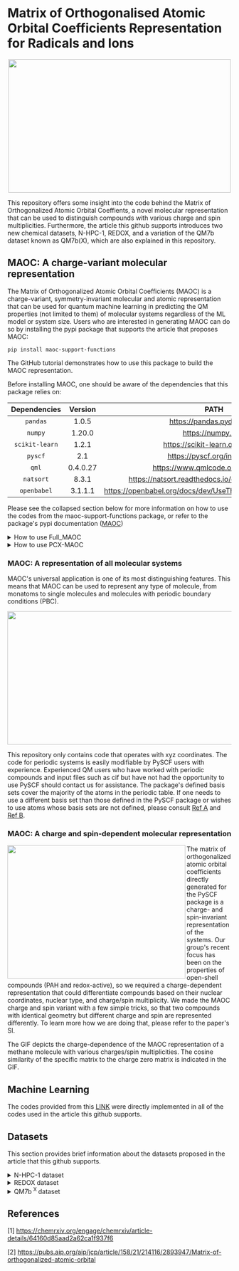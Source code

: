 # Matrix of Orthogonalised Atomic Orbital Coefficients Representation for Radicals and Ions
<p align="center">
<img src="https://github.com/hits-ccc/MAOC/blob/main/Images/git_0.png" width="500" height="300">
</p>
This repository offers some insight into the code behind the Matrix of Orthogonalized Atomic Orbital Coeffients, a novel molecular representation that can be used to distinguish compounds with various charge and spin multiplicities. 
Furthermore, the article this github supports introduces two new chemical datasets, N-HPC-1, REDOX, and a variation of the QM7b dataset known as QM7b(X), which are also explained in this repository.

## MAOC: A charge-variant molecular representation
The Matrix of Orthogonalized Atomic Orbital Coefficients (MAOC) is a charge-variant, symmetry-invariant molecular and atomic representation that can be used for quantum machine learning in predicting the QM properties (not limited to them) of molecular systems regardless of the ML model or system size. 
Users who are interested in generating MAOC can do so by installing the pypi package that supports the article that proposes MAOC:

`pip install maoc-support-functions`

The GitHub tutorial demonstrates how to use this package to build the MAOC representation.

Before installing MAOC, one should be aware of the dependencies that this package relies on:

| Dependencies | Version | PATH |
| :---: | :---: | :---: |
| `pandas` | 1.0.5  | https://pandas.pydata.org/ | 
| `numpy`  | 1.20.0 | https://numpy.org/ |
| `scikit-learn` | 1.2.1 | https://scikit-learn.org/stable/ | 
| `pyscf` | 2.1 | https://pyscf.org/index.html | 
| `qml` | 0.4.0.27 | https://www.qmlcode.org/index.html | 
| `natsort` | 8.3.1 | https://natsort.readthedocs.io/en/stable/index.html |
| `openbabel` | 3.1.1.1 | https://openbabel.org/docs/dev/UseTheLibrary/PythonInstall.html |

Please see the collapsed section below for more information on how to use the codes from the maoc-support-functions package, or refer to the package's pypi documentation ([MAOC](https://pypi.org/project/maoc-support-functions/))

<details>
<summary>How to use Full_MAOC </summary>
  
   
####   output=Full_MAOC(path=None, basis_set='pcseg-0',charge=0,spin=0)
   
   INPUT:
   
   * --path       -> (Str) The full path to your xyz files. Keep in mind that the *.xyz extension is required ;
   
   * --basis_set   -> (Str) The basis set that the user wishes to use to generate orthogonalized atomic orbitals. The reference basis set is kept unchanged (ANO), but users can simply modify the code to change it (defailt: 'pcseg-0') ;
   
   * --charge -> (Int) The molecular system's charge (default:0) ;
   
   * --spin -> (Int) The molecular system's spin multiplicity (default:0).
   
   OUTPUT:
   
   * output -> The MAOC ndarray sorted and flattened to ensure that it meets all of the symetry requirements for being a rotationally, permutationally, and translationally invariant representation.
  
</details>
<details>
<summary>How to use PCX-MAOC </summary>
  
   
####   output=PCX_MAOC(path=None, basis_set='pcseg-0',charge=0,spin=0,nr_pca=1)
   
   INPUT:
   
   * --path       -> (Str) The full path to your xyz files. Keep in mind that the *.xyz extension is required ;
   
   * --basis_set   -> (Str) The basis set that the user wishes to use to generate orthogonalized atomic orbitals. The reference basis set is kept unchanged (ANO), but users can simply modify the code to change it (default: 'pcseg-0') ;
   
   * --charge -> (Int) The molecular system's charge (default:0);
   
   * --spin -> (Int) The molecular system's spin multiplicity (default:0) ;
   
   * --nr_pca -> (Int) The number of principal components used in the representations generated by using the PCA dimensionality reduction technique to reduce the sorted matrix of atomic orbital coefficients (default:1) .
   
   OUTPUT:
   
   * output -> The PCX MAOC ndarray sorted and flattened to ensure that it meets all of the symetry requirements for being a rotationally, permutationally, and translationally invariant representation.
</details>

### MAOC: A representation of all molecular systems

MAOC's universal application is one of its most distinguishing features.
This means that MAOC can be used to represent any type of molecule, from monatoms to single molecules and molecules with periodic boundary conditions (PBC).

<p align="center">
<img src="https://github.com/hits-ccc/MAOC/blob/main/Images/git_1.png" width="700" height="300">
</p>

This repository only contains code that operates with xyz coordinates. The code for periodic systems is easily modifiable by PySCF users with experience. Experienced QM users who have worked with periodic compounds and input files such as cif but have not had the opportunity to use PySCF should contact us for assistance.
The package's defined basis sets cover the majority of the atoms in the periodic table. If one needs to use a different basis set than those defined in the PySCF package or wishes to use atoms whose basis sets are not defined, please consult [Ref A](https://github.com/pyscf/pyscf/blob/master/examples/gto/04-input_basis.py) and [Ref B](https://www.basissetexchange.org).

### MAOC: A charge and spin-dependent molecular representation

<img align="left" src="https://github.com/hits-ccc/MAOC/blob/main/Images/git_2.gif" width="400" height="300">
The matrix of orthogonalized atomic orbital coefficients directly generated for the PySCF package is a charge- and spin-invariant representation of the systems.
Our group's recent focus has been on the properties of open-shell compounds (PAH and redox-active), so we required a charge-dependent representation that could differentiate compounds based on their nuclear coordinates, nuclear type, and charge/spin multiplicity. We made the MAOC charge and spin variant with a few simple tricks, so that two compounds with identical geometry but different charge and spin are represented differently. To learn more how we are doing that, please refer to the paper's SI.

The GIF depicts the charge-dependence of the MAOC representation of a methane molecule with various charges/spin multiplicities.
The cosine similarity of the specific matrix to the charge zero matrix is indicated in the GIF. 

## Machine Learning

The codes provided from this [LINK](https://www.qmlcode.org/tutorial.html) were directly implemented in all of the codes used in the article this github supports. 

## Datasets
This section provides brief information about the datasets proposed in the article that this github supports.

<details>
  
<summary>N-HPC-1 dataset </summary>
  
### The dataset of N-heteropolycyclic compounds 
 <p align="center">
<img src="https://github.com/hits-ccc/MAOC/blob/main/Images/git_4.png" width="550" height="300">
  </p>
  
The N-HPC-1 dataset was inspired by the fascinating magnetic, electric, and optical properties of the N-doped PAH.
Because one of the characteristics of N-heteropolycycles is their open-shell stability, we decided to investigate some small open and closed-shell N-HPC in a combinatorial approach. The algorithm we developed to generate N-doped PAH is available [HERE](https://github.com/hits-ccc/MAOC/tree/main/Codes/Generative_Algorithm_for_N-Doped_Novel_Aromatics). To generate respective open-shell compounds, one, two, or three
electrons were removed, or one electron was added to the neutral molecules to produce eight groups
within the dataset: neutral singlets, neutral triplets, anionic doublets, cationic doublets, dicationic
singlets, dicationic triplets, tricationic doublets, and tricationic quartets. All of the compounds in the dataset have their geometry optimised using PBE0-D3/def2-TZVP and ORCA 5.0 package. 
This dataset is available [HERE](https://github.com/hits-ccc/MAOC/tree/main/Datasets/NHPC1). 
</details>

<details>
<summary>REDOX dataset </summary>
  
### A collection of a some popular redox-active compounds. 
<p align="center">
<img src="https://github.com/hits-ccc/MAOC/blob/main/Images/git_3.png" width="550" height="300">
  
There are 4,146 neutral , 4018 anionic and 687 cationic open- and closed-shell redox-active molecules with 1-4 unpaired electrons in this dataset.
Organic radicals (nitroxyl, phenoxyl, and galvinoxyl), carbonyl compounds (quinones, carboxylates, and phenazine-derived radicals), and cyanides are among the compounds represented in the dataset. All of the compounds in the dataset have their geometry optimised using PBE0-D3/def2-TZVP and ORCA 5.0 package. This dataset is available [HERE](https://github.com/hits-ccc/MAOC/tree/main/Datasets/REDOX). 
</p>
</details>

<details>
<summary>QM7b<sup> X </sup> dataset </summary>

### A dataset of open and closed-shell compounds based on the QM7b compounds
<p align="center">
<img align="center" src="https://github.com/hits-ccc/MAOC/blob/main/Images/git_5.png" width="550" height="300">
</p>

To evaluate the performance of MAOC for radicals and ions, the geometries of the anionic, cationic, and dicationic forms of the compounds in the QM7b dataset were optimised, and their various vertical and adiabatic properties were computed and strongly spin-contaminated species were removed from the dataset.
As a result, 7,197 geometry-optimized anion radicals, 6,999 geometry-optimized cation radicals, 7,198 geometry-optimized dications, and 7,208 anion radicals and 7,208 cation radicals in the geometry of the parent neutral molecule were added to the original QM7b dataset of neutral molecules.
This expanded dataset is known as QM7b<sup> X </sup>. The anionic, cationic, and dicationic compounds' geometries were optimised using PBE0-D3/def2-TZVP, and the SPE for vertical anions and cations were computed using the same combination of level of theory/basis set. 
</details>

## References

[1] https://chemrxiv.org/engage/chemrxiv/article-details/64160d85aad2a62ca1f937f6

[2] https://pubs.aip.org/aip/jcp/article/158/21/214116/2893947/Matrix-of-orthogonalized-atomic-orbital
